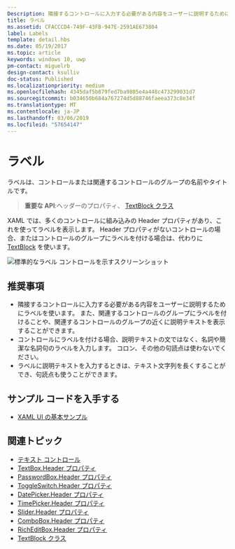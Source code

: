 ```yaml
---
Description: 隣接するコントロールに入力する必要がある内容をユーザーに説明するためにラベルを使います。 また、関連するコントロールのグループにラベルを付けることや、関連するコントロールのグループの近くに説明テキストを表示することができます。
title: ラベル
ms.assetid: CFACCCD4-749F-43FB-947E-2591AE673804
label: Labels
template: detail.hbs
ms.date: 05/19/2017
ms.topic: article
keywords: windows 10, uwp
pm-contact: miguelrb
design-contact: ksulliv
doc-status: Published
ms.localizationpriority: medium
ms.openlocfilehash: 4345daf5b879fed7ba9805e4a448c473299031d7
ms.sourcegitcommit: b034650b684a767274d5d88746faeea373c8e34f
ms.translationtype: MT
ms.contentlocale: ja-JP
ms.lasthandoff: 03/06/2019
ms.locfileid: "57654147"
---
```

# <a name="labels"></a>ラベル

 

ラベルは、コントロールまたは関連するコントロールのグループの名前やタイトルです。

> **重要な API**:ヘッダーのプロパティ、 [TextBlock クラス](https://msdn.microsoft.com/library/windows/apps/br209652)

XAML では、多くのコントロールに組み込みの Header プロパティがあり、これを使ってラベルを表示します。 Header プロパティがないコントロールの場合、またはコントロールのグループにラベルを付ける場合は、代わりに [TextBlock](https://msdn.microsoft.com/library/windows/apps/br209652) を使います。

![標準的なラベル コントロールを示すスクリーンショット](images/label-standard.png)

## <a name="recommendations"></a>推奨事項


-   隣接するコントロールに入力する必要がある内容をユーザーに説明するためにラベルを使います。 また、関連するコントロールのグループにラベルを付けることや、関連するコントロールのグループの近くに説明テキストを表示することができます。
-   コントロールにラベルを付ける場合、説明テキストの文ではなく、名詞や簡潔な名詞句のラベルを入力します。 コロン、その他の句読点は使わないでください。
-   ラベルに説明テキストを入力するときは、テキスト文字列を長くすることができ、句読点も使うことができます。


## <a name="get-the-sample-code"></a>サンプル コードを入手する
* [XAML UI の基本サンプル](https://github.com/Microsoft/Windows-universal-samples/blob/master/Samples/XamlUIBasics)

## <a name="related-topics"></a>関連トピック
* [テキスト コントロール](text-controls.md)
* [TextBox.Header プロパティ](https://msdn.microsoft.com/library/windows/apps/dn252861)
* [PasswordBox.Header プロパティ](https://msdn.microsoft.com/library/windows/apps/dn299051)
* [ToggleSwitch.Header プロパティ](https://msdn.microsoft.com/library/windows/apps/br209713)
* [DatePicker.Header プロパティ](https://msdn.microsoft.com/library/windows/apps/dn279460)
* [TimePicker.Header プロパティ](https://msdn.microsoft.com/library/windows/apps/dn299286)
* [Slider.Header プロパティ](https://msdn.microsoft.com/library/windows/apps/dn252829)
* [ComboBox.Header プロパティ](https://msdn.microsoft.com/library/windows/apps/dn279416)
* [RichEditBox.Header プロパティ](https://msdn.microsoft.com/library/windows/apps/dn252726)
* [TextBlock クラス](https://msdn.microsoft.com/library/windows/apps/br209652)

 

 




